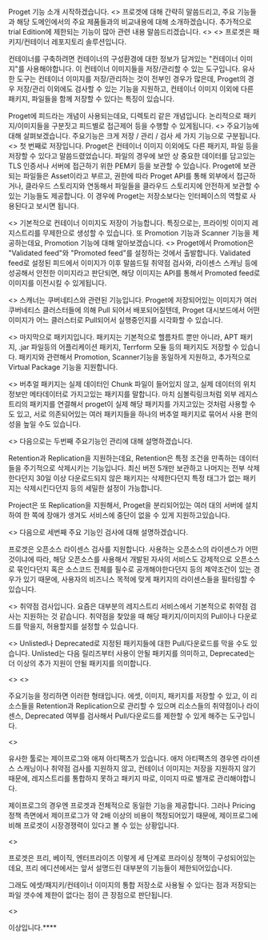 Proget 기능 소개 시작하겠습니다.
<>
프로겟에 대해 간략히 말씀드리고, 주요 기능들과 해당 도메인에서의 주요 제품들과의 비교내용에 대해 소개하겠습니다.
추가적으로 trial Edition에 제한되는 기능이 많아 관련 내용 말씀드리겠습니다.
<>
<>
프로겟은 패키지/컨테이너 레포지토리 솔루션입니다.

컨테이너를 구축하려면
컨테이너의 구성환경에 대한 정보가 담겨있는 "컨테이너 이미지"를 사용해야합니다.
이 컨테이너 이미지들을 저장/관리할 수 있는 도구입니다.
유사한 도구는 컨테이너 이미지를 저장/관리하는 것이 전부인 경우가 많은데, Proget의 경우
저장/관리 이외에도 검사할 수 있는 기능을 지원하고, 컨테이너 이미지 이외에 다른 패키지, 파일들을 함께 저장할 수 있다는 특징이 있습니다.

Proget에 피드라는 개념이 사용되는데요, 디렉토리 같은 개념입니다.
논리적으로 패키지/이미지들을 구분짓고 피드별로 접근제어 등을 수행할 수 있게됩니다.
<>
주요기능에 대해 살펴보겠습니다.
주요기능은 크게 저장 / 관리 / 검사 세 가지 기능으로 구분됩니다.
<>
첫 번째로 저장입니다.
Proget은 컨테이너 이미지 이외에도 다른 패키지, 파일 등을 저장할 수 있다고 말씀드렸었습니다.
파일의 경우에 보안 상 중요한 데이터를 담고있는 TLS 인증서나 서버에 접근하기 위한 PEM키 등을 보관할 수 있습니다.
Proget에 보관되는 파일들은 Asset이라고 부르고, 권한에 따라 Proget API를 통해 외부에서 접근하거나,
클라우드 스토리지와 연동해서 파일들을 클라우드 스토리지에 안전하게 보관할 수 있는 기능들도 제공합니다. 이 경우에 Proget는 저장소보다는 인터페이스의 역할로 사용된다고 보시면 됩니다.

<>
기본적으로 컨테이너 이미지도 저장이 가능합니다.
특징으로는, 프라이빗 이미지 레지스트리를 무제한으로 생성할 수 있습니다.
또 Promotion 기능과 Scanner 기능을 제공하는데요,
Promotion 기능에 대해 알아보겠습니다.
<>
Proget에서 Promotion은 "Validated feed"와 "Promoted feed"를 설정하는 것에서 출발합니다.
Validated feed로 설정된 피드에서 이미지가 이후 말씀드릴 취약점 검사와, 라이센스 스캐닝 등에 성공해서 안전한 이미지라고 판단되면, 
해당 이미지는 API를 통해서 Promoted feed로 이미지를 이전시킬 수 있게됩니다.

<>
스캐너는 쿠버네티스와 관련된 기능입니다.
Proget에 저장되어있는 이미지가 여러 쿠버네티스 클러스터들에 의해 Pull 되어서 배포되어질텐데,
Proget 대시보드에서 어떤 이미지가 어느 클러스터로 Pull되어서 실행중인지를 시각화할 수 있습니다.

<>
마지막으로 패키지입니다.
패키지는 기본적으로 헬름차트 뿐만 아니라, APT 패키지, .jar 파일등의 어플리케이션 패키지, Terrform 모듈 등의 패키지도 저장할 수 있습니다.
패키지와 관련해서 Promotion, Scanner기능을 동일하게 지원하고, 추가적으로 Virtual Package 기능을 지원합니다.

<>
버추얼 패키지는 실제 데이터인 Chunk 파일이 들어있지 않고, 실제 데이터의 위치 정보만 메타데이터로 가지고있는 패키지를 말합니다.
마치 심볼릭링크처럼 외부 레지스트리의 패키지를 연결해서 proget이 실제 해당 패키지를 가지고있는 것처럼 사용할 수도 있고, 
서로 의존되어있는 여러 패키지들을 하나의 버추얼 패키지로 묶어서 사용 편의성을 높일 수도 있습니다.

<>
다음으로는 두번째 주요기능인 관리에 대해 설명하겠습니다.

Retention과 Replication을 지원하는데요,
Retention은 특정 조건을 만족하는 데이터들을 주기적으로 삭제시키는 기능입니다.
최신 버전 5개만 보관하고 나머지는 전부 삭제한다던지
30일 이상 다운로드되지 않은 패키지는 삭제한다던지
특정 태그가 없는 패키지는 삭제시킨다던지
등의 세밀한 설정이 가능합니다.

Project은 또 Replication을 지원해서, Proget을 분리되어있는 여러 대의 서버에 설치하여
한 쪽에 장애가 생겨도 서비스에 중단이 없을 수 있게 지원하고있습니다.

<>
다음으로 세번째 주요 기능인 검사에 대해 설명하겠습니다.

프로겟은 오픈소스 라이센스 검사를 지원합니다.
사용하는 오픈소스의 라이센스가 어떤 것이냐에 따라, 해당 오픈소스를 사용해서 개발된 자사의 서비스도 강제적으로 오픈소스로 묶인다던지
혹은 소스코드 전체를 필수로 공개해야한다던지 등의 제약조건이 있는 경우가 있기 때문에, 
사용자의 비즈니스 목적에 맞게 패키지의 라이센스들을 필터링할 수 있습니다.

<>
취약점 검사입니다.
요즘은 대부분의 레지스트리 서비스에서 기본적으로 취약점 검사는 지원하는 것 같습니다.
취약점을 찾았을 때 해당 패키지/이미지의 Pull이나 다운로드를 막을지, 허용할지를 설정할 수 있습니다.

<>
Unlisted나 Deprecated로 지정된 패키지들에 대한 Pull/다운로드를 막을 수도 있습니다.
Unlisted는 다음 릴리즈부터 사용이 안될 패키지를 의미하고,
Deprecated는 더 이상의 추가 지원이 안될 패키지를 의미합니다.

<>
<>

주요기능을 정리하면 이러한 형태입니다.
에셋, 이미지, 패키지를 저장할 수 있고,
이 리소스들을 Retention과 Replication으로 관리할 수 있으며
리소스들의 취약점이나 라이센스, Deprecated 여부를 검사해서 Pull/다운로드를 제한할 수 있게 해주는 도구입니다.

<>

유사한 툴로는 제이프로그와 애져 아티팩츠가 있습니다.
애저 아티팩츠의 경우엔 라이센스 스캐닝이나 취약점 검사를 지원하지 않고, 컨테이너 이미지는 저장을 지원하지 않기 때문에, 
레지스트리를 통합하지 못하고 패키지 따로, 이미지 따로 별개로 관리해야합니다.

제이프로그의 경우엔 프로겟과 전체적으로 동일한 기능을 제공합니다.
그러나 Pricing 정책 측면에서 제이프로그가 약 2배 이상의 비용이 책정되어있기 때문에,
제이프로그에 비해 프로겟이 시장경쟁력이 있다고 볼 수 있는 상황입니다.

<>

프로겟은 프리, 베이직, 엔터프라이즈 이렇게 세 단계로 프라이싱 정책이 구성되어있는데요,
프리 에디션에서는 앞서 설명드린 대부분의 기능들이 제한되어있습니다.

그래도 에셋/패지키/컨테이너 이미지의 통합 저장소로 사용될 수 있다는 점과
저장되는 파일 갯수에 제한이 없다는 점이 큰 장점으로 판단됩니다.

<>

이상입니다.****